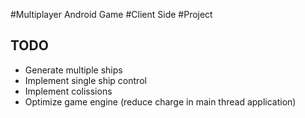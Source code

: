 #Multiplayer Android Game
#Client Side
#Project

TODO
-----
* Generate multiple ships
* Implement single ship control
* Implement colissions
* Optimize game engine (reduce charge in main thread application)
